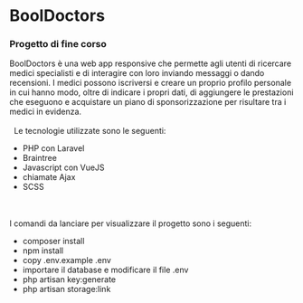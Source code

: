 # BoolDoctors
### Progetto di fine corso
BoolDoctors è una web app responsive che permette agli utenti di ricercare medici specialisti e di interagire con loro inviando messaggi o dando recensioni. I medici possono iscriversi e creare un proprio profilo personale in cui hanno modo, oltre di indicare i propri dati, di aggiungere le prestazioni che eseguono e acquistare un piano di sponsorizzazione per risultare tra i medici in evidenza.
\
&nbsp;
\
&nbsp;
Le tecnologie utilizzate sono le seguenti:
* PHP con Laravel
* Braintree
* Javascript con VueJS
* chiamate Ajax
* SCSS
\
&nbsp;
\
&nbsp;

I comandi da lanciare per visualizzare il progetto sono i seguenti:
* composer install
* npm install
* copy .env.example .env 
* importare il database e modificare il file .env
* php artisan key:generate
* php artisan storage:link



